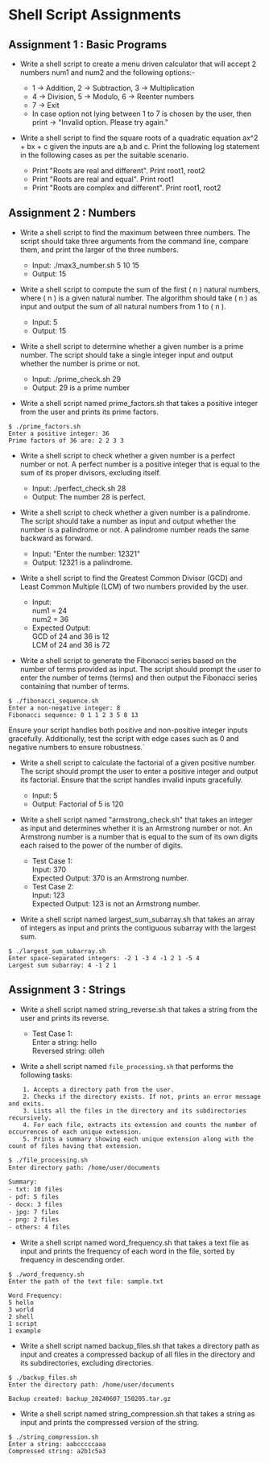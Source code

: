 
# Shell Script Assignments

## Assignment 1 : Basic Programs

- Write a shell script to create a menu driven calculator that will accept 2 numbers num1 and num2 and the following options:-
    - 1 -> Addition, 2 -> Subtraction, 3 -> Multiplication
    - 4 -> Division, 5 -> Modulo, 6 -> Reenter numbers
    - 7 -> Exit
    - In case option not lying between 1 to 7 is chosen by the user, then print -> "Invalid option. Please try again."

- Write a shell script to find the square roots of a quadratic equation ax^2 + bx + c given the inputs are a,b and c. Print the following log statement in the following cases as per the suitable scenario.
    - Print "Roots are real and different". Print root1, root2
    - Print "Roots are real and equal". Print root1
    - Print "Roots are complex and different". Print root1, root2

## Assignment 2 : Numbers

- Write a shell script to find the maximum between three numbers. The script should take three arguments from the command line, compare them, and print the larger of the three numbers.

    - Input: ./max3_number.sh 5 10 15
    - Output: 15

- Write a shell script to compute the sum of the first \( n \) natural numbers, where \( n \) is a given natural number. The algorithm should take \( n \) as input and output the sum of all natural numbers from 1 to \( n \). 

    - Input: 5 
    - Output: 15 

- Write a shell script to determine whether a given number is a prime number. The script should take a single integer input and output whether the number is prime or not.
    
    - Input: ./prime_check.sh 29 
    - Output: 29 is a prime number

- Write a shell script named prime_factors.sh that takes a positive integer from the user and prints its prime factors.

```
$ ./prime_factors.sh
Enter a positive integer: 36
Prime factors of 36 are: 2 2 3 3
```

- Write a shell script to check whether a given number is a perfect number or not. A perfect number is a positive integer that is equal to the sum of its proper divisors, excluding itself.

    - Input: ./perfect_check.sh 28
    - Output: The number 28 is perfect.

- Write a shell script to check whether a given number is a palindrome. The script should take a number as input and output whether the number is a palindrome or not. A palindrome number reads the same backward as forward.

    - Input: "Enter the number: 12321"
    - Output: 12321 is a palindrome.

- Write a shell script to find the Greatest Common Divisor (GCD) and Least Common Multiple (LCM) of two numbers provided by the user.

    - Input:  
        num1 = 24  
        num2 = 36
    - Expected Output:  
        GCD of 24 and 36 is 12  
        LCM of 24 and 36 is 72

- Write a shell script to generate the Fibonacci series based on the number of terms provided as input. The script should prompt the user to enter the number of terms (terms) and then output the Fibonacci series containing that number of terms. 

```
$ ./fibonacci_sequence.sh
Enter a non-negative integer: 8
Fibonacci sequence: 0 1 1 2 3 5 8 13
```

Ensure your script handles both positive and non-positive integer inputs gracefully. Additionally, test the script with edge cases such as 0 and negative numbers to ensure robustness.`

- Write a shell script to calculate the factorial of a given positive number. The script should prompt the user to enter a positive integer and output its factorial. Ensure that the script handles invalid inputs gracefully.

    - Input: 5
    - Output: Factorial of 5 is 120

- Write a shell script named "armstrong_check.sh" that takes an integer as input and determines whether it is an Armstrong number or not. An Armstrong number is a number that is equal to the sum of its own digits each raised to the power of the number of digits.

    - Test Case 1:  
        Input: 370  
        Expected Output: 370 is an Armstrong number.
    - Test Case 2:  
        Input: 123  
        Expected Output: 123 is not an Armstrong number.

- Write a shell script named largest_sum_subarray.sh that takes an array of integers as input and prints the contiguous subarray with the largest sum.

```
$ ./largest_sum_subarray.sh
Enter space-separated integers: -2 1 -3 4 -1 2 1 -5 4
Largest sum subarray: 4 -1 2 1
```

## Assignment 3 : Strings

- Write a shell script named string_reverse.sh that takes a string from the user and prints its reverse.

    - Test Case 1:  
        Enter a string: hello  
        Reversed string: olleh  

- Write a shell script named `file_processing.sh` that performs the following tasks:
```    
    1. Accepts a directory path from the user.
    2. Checks if the directory exists. If not, prints an error message and exits.
    3. Lists all the files in the directory and its subdirectories recursively.
    4. For each file, extracts its extension and counts the number of occurrences of each unique extension.
    5. Prints a summary showing each unique extension along with the count of files having that extension.
```

```bash
$ ./file_processing.sh
Enter directory path: /home/user/documents

Summary:
- txt: 10 files
- pdf: 5 files
- docx: 3 files
- jpg: 7 files
- png: 2 files
- others: 4 files
```

- Write a shell script named word_frequency.sh that takes a text file as input and prints the frequency of each word in the file, sorted by frequency in descending order.

```
$ ./word_frequency.sh
Enter the path of the text file: sample.txt

Word Frequency:
5 hello
3 world
2 shell
1 script
1 example
```

- Write a shell script named backup_files.sh that takes a directory path as input and creates a compressed backup of all files in the directory and its subdirectories, excluding directories.

```
$ ./backup_files.sh
Enter the directory path: /home/user/documents

Backup created: backup_20240607_150205.tar.gz
```

- Write a shell script named string_compression.sh that takes a string as input and prints the compressed version of the string.

```
$ ./string_compression.sh
Enter a string: aabcccccaaa
Compressed string: a2b1c5a3
```
